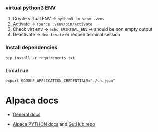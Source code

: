 ### virtual python3 ENV

1. Create virtual ENV → `python3 -m venv .venv`
2. Activate → `source .venv/bin/activate`
3. Check virt env → `echo $VIRTUAL_ENV` → should be non empty output
4. Deactivate → `deactivate` or reopen terminal session

### Install dependencies

`pip install -r requirements.txt`

### Local run

`export GOOGLE_APPLICATION_CREDENTIALS="./sa.json"`

# Alpaca docs

- [General docs](https://docs.alpaca.markets/docs/working-with-orders)

- [Alpaca PYTHON docs](https://alpaca.markets/sdks/python/trading.html) and [GutHub repo](https://github.com/alpacahq/alpaca-py/tree/master)

